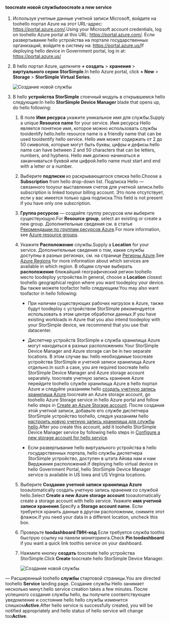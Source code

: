 #### <a name="toocreate-a-new-service"></a><span data-ttu-id="aedb7-101">toocreate новой службы</span><span class="sxs-lookup"><span data-stu-id="aedb7-101">toocreate a new service</span></span>

1.  <span data-ttu-id="aedb7-102">Используя учетные данные учетной записи Microsoft, войдите на toohello портал Azure на этот URL-адрес: <https://portal.azure.com/>.</span><span class="sxs-lookup"><span data-stu-id="aedb7-102">Using your Microsoft account credentials, log on toohello Azure portal at this URL: <https://portal.azure.com/>.</span></span> <span data-ttu-id="aedb7-103">Если развертывание hello устройства на портале государственных организаций, войдите в систему на: <https://portal.azure.us/></span><span class="sxs-lookup"><span data-stu-id="aedb7-103">If deploying hello device in Government portal, log in at: <https://portal.azure.us/></span></span>

2.  <span data-ttu-id="aedb7-104">В hello портал Azure, щелкните **+ создать** &gt; **хранения** &gt; **виртуального серии StorSimple**.</span><span class="sxs-lookup"><span data-stu-id="aedb7-104">In hello Azure portal, click **+ New** &gt; **Storage** &gt; **StorSimple Virtual Series**.</span></span>

    ![Создание новой службы](./media/storsimple-virtual-array-create-new-service/createnewservice2.png) 

3.  <span data-ttu-id="aedb7-106">В hello **устройства StorSimple** стоечный модуль в открывшемся hello следующие:</span><span class="sxs-lookup"><span data-stu-id="aedb7-106">In hello **StorSimple Device Manager** blade that opens up, do hello following:</span></span>

    1.  <span data-ttu-id="aedb7-107">В поле **Имя ресурса** укажите уникальное имя для службы.</span><span class="sxs-lookup"><span data-stu-id="aedb7-107">Supply a unique **Resource name** for your service.</span></span> <span data-ttu-id="aedb7-108">Имя ресурса Hello является понятное имя, которое можно использовать службы tooidentify hello.</span><span class="sxs-lookup"><span data-stu-id="aedb7-108">hello resource name is a friendly name that can be used tooidentify hello service.</span></span> <span data-ttu-id="aedb7-109">Hello имя может содержать от 2 до 50 символов, которые могут быть буквы, цифры и дефисы.</span><span class="sxs-lookup"><span data-stu-id="aedb7-109">hello name can have between 2 and 50 characters that can be letters, numbers, and hyphens.</span></span> <span data-ttu-id="aedb7-110">Hello имя должно начинаться и заканчиваться буквой или цифрой.</span><span class="sxs-lookup"><span data-stu-id="aedb7-110">hello name must start and end with a letter or a number.</span></span>

    2.  <span data-ttu-id="aedb7-111">Выберите **подписки** из раскрывающегося списка hello.</span><span class="sxs-lookup"><span data-stu-id="aedb7-111">Choose a **Subscription** from hello drop-down list.</span></span> <span data-ttu-id="aedb7-112">Подписка Hello — связанного tooyour выставления счетов для учетной записи.</span><span class="sxs-lookup"><span data-stu-id="aedb7-112">hello subscription is linked tooyour billing account.</span></span> <span data-ttu-id="aedb7-113">Это поле отсутствует, если у вас имеется только одна подписка.</span><span class="sxs-lookup"><span data-stu-id="aedb7-113">This field is not present if you have only one subscription.</span></span>

    3.  <span data-ttu-id="aedb7-114">**Группа ресурсов** — создайте группу ресурсов или выберите существующую.</span><span class="sxs-lookup"><span data-stu-id="aedb7-114">For **Resource group**, select an existing or create a new group.</span></span> <span data-ttu-id="aedb7-115">Дополнительные сведения см. в статье [Рекомендации по группам ресурсов Azure](https://azure.microsoft.com/documentation/articles/virtual-machines-windows-infrastructure-resource-groups-guidelines/).</span><span class="sxs-lookup"><span data-stu-id="aedb7-115">For more information, see [Azure resource groups](https://azure.microsoft.com/documentation/articles/virtual-machines-windows-infrastructure-resource-groups-guidelines/).</span></span>

    4.  <span data-ttu-id="aedb7-116">Укажите **Расположение** службы.</span><span class="sxs-lookup"><span data-stu-id="aedb7-116">Supply a **Location** for your service.</span></span> <span data-ttu-id="aedb7-117">Дополнительные сведения о том, какие службы доступны в разных регионах, см. на странице [Регионы Azure](https://azure.microsoft.com/regions/#services).</span><span class="sxs-lookup"><span data-stu-id="aedb7-117">See [Azure Regions](https://azure.microsoft.com/regions/#services) for more information about which services are available in which region.</span></span> <span data-ttu-id="aedb7-118">В общем случае выбирать **расположение** ближайший географический регион toohello место toodeploy устройства.</span><span class="sxs-lookup"><span data-stu-id="aedb7-118">In general, choose a **Location** closest toohello geographical region where you want toodeploy your device.</span></span> <span data-ttu-id="aedb7-119">Вы также можете toofactor hello следующим:</span><span class="sxs-lookup"><span data-stu-id="aedb7-119">You may also want toofactor in hello following:</span></span>

        -   <span data-ttu-id="aedb7-120">При наличии существующих рабочих нагрузок в Azure, также будут toodeploy с устройством StorSimple рекомендуется использовать в этом центре обработки данных.</span><span class="sxs-lookup"><span data-stu-id="aedb7-120">If you have existing workloads in Azure that you also intend toodeploy with your StorSimple device, we recommend that you use that datacenter.</span></span>

        -   <span data-ttu-id="aedb7-121">Диспетчер устройств StorSimple и служба хранилища Azure могут находиться в разных расположениях.</span><span class="sxs-lookup"><span data-stu-id="aedb7-121">Your StorSimple Device Manager and Azure storage can be in two separate locations.</span></span> <span data-ttu-id="aedb7-122">В этом случае вы: hello необходимые toocreate устройства StorSimple и учетной записи хранилища Azure отдельно.</span><span class="sxs-lookup"><span data-stu-id="aedb7-122">In such a case, you are required toocreate hello StorSimple Device Manager and Azure storage account separately.</span></span> <span data-ttu-id="aedb7-123">toocreate учетную запись хранения Azure перейдите toohello службе хранилища Azure в hello портал Azure и следуйте указаниям hello [создать учетную запись хранилища Azure](https://azure.microsoft.com/documentation/articles/storage-create-storage-account/#create-a-storage-account).</span><span class="sxs-lookup"><span data-stu-id="aedb7-123">toocreate an Azure storage account, go toohello Azure Storage service in hello Azure portal and follow hello steps in [Create an Azure Storage account](https://azure.microsoft.com/documentation/articles/storage-create-storage-account/#create-a-storage-account).</span></span> <span data-ttu-id="aedb7-124">После создания этой учетной записи, добавьте его службе диспетчера StorSimple устройство toohello, следуя указаниям hello [настроить новую учетную запись хранилища для службы hello](https://azure.microsoft.com/en-us/documentation/articles/storsimple-deployment-walkthrough/#configure-a-new-storage-account-for-the-service).</span><span class="sxs-lookup"><span data-stu-id="aedb7-124">After you create this account, add it toohello StorSimple Device Manager service by following hello steps in [Configure a new storage account for hello service](https://azure.microsoft.com/en-us/documentation/articles/storsimple-deployment-walkthrough/#configure-a-new-storage-account-for-the-service).</span></span>

        -   <span data-ttu-id="aedb7-125">Если развертывание hello виртуального устройства в hello государственных портала, hello службы диспетчера StorSimple устройство, доступен в штата Айова нам и нам Вирджиния расположений.</span><span class="sxs-lookup"><span data-stu-id="aedb7-125">If deploying hello virtual device in hello Government Portal, hello StorSimple Device Manager service is available in US Iowa and US Virginia locations.</span></span>

    5.  <span data-ttu-id="aedb7-126">Выберите **Создание учетной записи хранилища Azure** tooautomatically создать учетную запись хранения со службой hello.</span><span class="sxs-lookup"><span data-stu-id="aedb7-126">Select **Create a new Azure storage account** tooautomatically create a storage account with hello service.</span></span> <span data-ttu-id="aedb7-127">Укажите **имя учетной записи хранения**.</span><span class="sxs-lookup"><span data-stu-id="aedb7-127">Specify a **Storage account name**.</span></span> <span data-ttu-id="aedb7-128">Если требуется хранить данные в другом расположении, снимите этот флажок.</span><span class="sxs-lookup"><span data-stu-id="aedb7-128">If you need your data in a different location, uncheck this box.</span></span>

    6.  <span data-ttu-id="aedb7-129">Проверьте **toodashboard ПИН-код** Если требуется служба toothis быструю ссылку на панели мониторинга.</span><span class="sxs-lookup"><span data-stu-id="aedb7-129">Check **Pin toodashboard** if you want a quick link toothis service on your dashboard.</span></span>

    7.  <span data-ttu-id="aedb7-130">Нажмите кнопку **создать** toocreate hello устройства StorSimple.</span><span class="sxs-lookup"><span data-stu-id="aedb7-130">Click **Create** toocreate hello StorSimple Device Manager.</span></span>

        ![Создание новой службы](./media/storsimple-virtual-array-create-new-service/createnewservice4.png)  

<span data-ttu-id="aedb7-132">— Расширенный toohello **службы** стартовой страницы.</span><span class="sxs-lookup"><span data-stu-id="aedb7-132">You are directed toohello **Service** landing page.</span></span> <span data-ttu-id="aedb7-133">Создание службы Hello занимает несколько минут.</span><span class="sxs-lookup"><span data-stu-id="aedb7-133">hello service creation takes a few minutes.</span></span> <span data-ttu-id="aedb7-134">После успешного создания службы hello, вы получите соответствующее уведомление и состояние hello hello службы изменится слишком**Active**.</span><span class="sxs-lookup"><span data-stu-id="aedb7-134">After hello service is successfully created, you will be notified appropriately and hello status of hello service will change too**Active**.</span></span>


